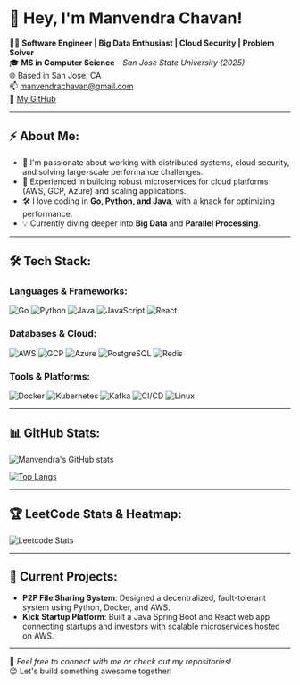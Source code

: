 
# 👋 Hey, I'm **Manvendra Chavan**!

👨‍💻 **Software Engineer | Big Data Enthusiast | Cloud Security | Problem Solver**  
🎓 **MS in Computer Science** - *San Jose State University (2025)*  
🌐 Based in San Jose, CA  
📫 [manvendrachavan@gmail.com](mailto:manvendrachavan@gmail.com)  
🔗 [My GitHub](https://github.com/manvendra777)

---

## ⚡ **About Me:**

- 🌟 I'm passionate about working with distributed systems, cloud security, and solving large-scale performance challenges.  
- 🚀 Experienced in building robust microservices for cloud platforms (AWS, GCP, Azure) and scaling applications.  
- 🛠️ I love coding in **Go, Python, and Java**, with a knack for optimizing performance.  
- 💡 Currently diving deeper into **Big Data** and **Parallel Processing**.

---

## 🛠️ **Tech Stack:**

### Languages & Frameworks:
![Go](https://img.shields.io/badge/-Go-blue?logo=go&logoColor=white&style=flat-square)
![Python](https://img.shields.io/badge/-Python-yellow?logo=python&logoColor=white&style=flat-square)
![Java](https://img.shields.io/badge/-Java-orange?logo=java&logoColor=white&style=flat-square)
![JavaScript](https://img.shields.io/badge/-JavaScript-yellow?logo=javascript&logoColor=white&style=flat-square)
![React](https://img.shields.io/badge/-React-blue?logo=react&logoColor=white&style=flat-square)

### Databases & Cloud:
![AWS](https://img.shields.io/badge/-AWS-orange?logo=amazonaws&logoColor=white&style=flat-square)
![GCP](https://img.shields.io/badge/-GCP-blue?logo=googlecloud&logoColor=white&style=flat-square)
![Azure](https://img.shields.io/badge/-Azure-blue?logo=microsoftazure&logoColor=white&style=flat-square)
![PostgreSQL](https://img.shields.io/badge/-PostgreSQL-blue?logo=postgresql&logoColor=white&style=flat-square)
![Redis](https://img.shields.io/badge/-Redis-red?logo=redis&logoColor=white&style=flat-square)

### Tools & Platforms:
![Docker](https://img.shields.io/badge/-Docker-blue?logo=docker&logoColor=white&style=flat-square)
![Kubernetes](https://img.shields.io/badge/-Kubernetes-blue?logo=kubernetes&logoColor=white&style=flat-square)
![Kafka](https://img.shields.io/badge/-Kafka-black?logo=apachekafka&logoColor=white&style=flat-square)
![CI/CD](https://img.shields.io/badge/-CI/CD-green?logo=githubactions&logoColor=white&style=flat-square)
![Linux](https://img.shields.io/badge/-Linux-blue?logo=linux&logoColor=white&style=flat-square)

---

## 📊 **GitHub Stats:**

![Manvendra's GitHub stats](https://github-readme-stats.vercel.app/api?username=manvendra777&show_icons=true&theme=radical)

[![Top Langs](https://github-readme-stats.vercel.app/api/top-langs/?username=manvendra777&layout=compact&theme=radical)](https://github.com/anuraghazra/github-readme-stats)

---

## 🏆 **LeetCode Stats & Heatmap**:

![Leetcode Stats](https://leetcard.jacoblin.cool/manvendra777?theme=dark&font=Abel)
  
---

## 🚀 **Current Projects:**

- **P2P File Sharing System**: Designed a decentralized, fault-tolerant system using Python, Docker, and AWS.
- **Kick Startup Platform**: Built a Java Spring Boot and React web app connecting startups and investors with scalable microservices hosted on AWS.

---

🌟 *Feel free to connect with me or check out my repositories!*  
😊 Let's build something awesome together!

